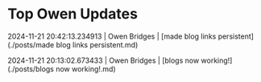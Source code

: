 # Top Owen Updates
2024-11-21 20:42:13.234913 \| Owen Bridges \| [made blog links persistent](./posts/made blog links persistent.md)

2024-11-21 20:13:02.673433 \| Owen Bridges \| [blogs now working!](./posts/blogs now working!.md)

